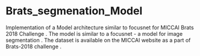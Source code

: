 # Brats_segmenation_Model
Implementation of a Model architecture similar to focusnet for MICCAI Brats 2018 Challenge . 
The model is similar to a focusnet - a model for image segmentation . 
The dataset is available on the MICCAI website as a part of Brats-2018 challenge . 


